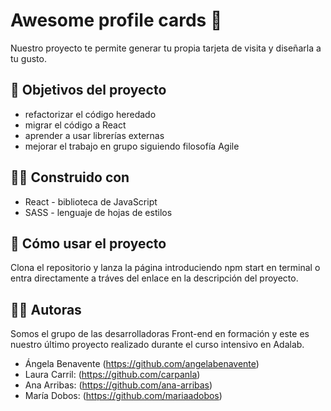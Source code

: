 # Awesome profile cards 🤩

Nuestro proyecto te permite generar tu propia tarjeta de visita y diseñarla a tu gusto.

## 📌 Objetivos del proyecto
* refactorizar el código heredado
* migrar el código a React
* aprender a usar librerías externas
* mejorar el trabajo en grupo siguiendo filosofía Agile

## 👩‍🔧 Construido con
* React - biblioteca de JavaScript
* SASS - lenguaje de hojas de estilos

## 📝 Cómo usar el proyecto
Clona el repositorio y lanza la página introduciendo npm start en terminal o entra directamente a tráves del enlace en la descripción del proyecto.

## 👩‍💻 Autoras
Somos el grupo de las desarrolladoras Front-end en formación y este es nuestro último proyecto realizado durante el curso intensivo en Adalab.

* Ángela Benavente (https://github.com/angelabenavente)
* Laura Carril: (https://github.com/carpanla)
* Ana Arribas: (https://github.com/ana-arribas)
* María Dobos: (https://github.com/mariaadobos)
